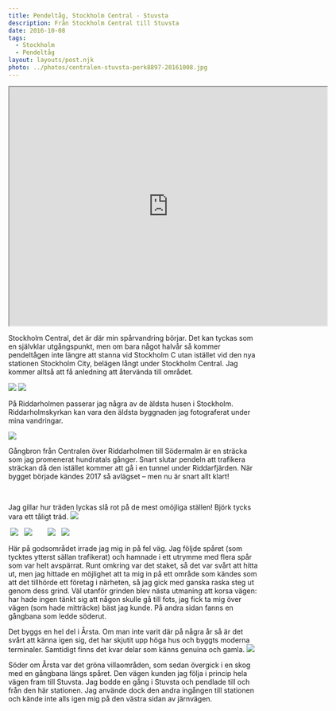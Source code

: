 ```yaml
---
title: Pendeltåg, Stockholm Central - Stuvsta
description: Från Stockholm Central till Stuvsta
date: 2016-10-08
tags:
  - Stockholm
  - Pendeltåg
layout: layouts/post.njk
photo: ../photos/centralen-stuvsta-perk8897-20161008.jpg
---
```

<iframe src="https://www.google.com/maps/d/embed?mid=1KR6vvSRirpj-HFxq53jilZScCYCm8aX-" width="640" height="480"></iframe>

Stockholm Central, det är där min spårvandring börjar. Det kan tyckas som en självklar utgångspunkt, men om bara något halvår så kommer pendeltågen inte längre att stanna vid Stockholm C utan istället vid den nya stationen Stockholm City, belägen långt under Stockholm Central. Jag kommer alltså att få anledning att återvända till området.

<img class="alignnone size-full wp-image-74" src="../photos/centralen-stuvsta-perk8817-20161008.jpg"/>

<img class="alignnone wp-image-75 size-full" src="../photos/centralen-stuvsta-perk8821-20161008.jpg"/>

På Riddarholmen passerar jag några av de äldsta husen i Stockholm. Riddarholmskyrkan kan vara den äldsta byggnaden jag fotograferat under mina vandringar.

<img class="wp-image-76 size-large aligncenter" src="../photos/centralen-stuvsta-perk8824-20161008.jpg" />

Gångbron från Centralen över Riddarholmen till Södermalm är en sträcka som jag promenerat hundratals gånger. Snart slutar pendeln att trafikera sträckan då den istället kommer att gå i en tunnel under Riddarfjärden. När bygget började kändes 2017 så avlägset – men nu är snart allt klart!

<img class="alignnone size-full wp-image-71" src="../photos/centralen-stuvsta-perk8827-20161008.jpg" alt=""/>

<img class="alignnone size-full wp-image-72" src="../photos/centralen-stuvsta-perk8831-20161008.jpg" alt=""/>

Jag gillar hur träden lyckas slå rot på de mest omöjliga ställen! Björk tycks vara ett tåligt träd.
<img class="wp-image-73 size-large aligncenter" src="../photos/centralen-stuvsta-perk8834-20161008.jpg" />

<img class="alignnone size-full wp-image-69" src="../photos/centralen-stuvsta-perk8835-20161008.jpg" alt=""/>
<img class="wp-image-70 size-large aligncenter" src="../photos/centralen-stuvsta-perk8839-20161008.jpg" />

<img class="alignnone size-full wp-image-68" src="../photos/centralen-stuvsta-perk8841-20161008.jpg" alt=""/>
<img class="alignnone size-full wp-image-67" src="../photos/centralen-stuvsta-perk8847-20161008.jpg" alt=""/>

<img class="breakout alignnone wp-image-66 size-full" src="../photos/centralen-stuvsta-perk8851-20161008.jpg"/>

<img class="alignnone size-full wp-image-65" src="../photos/centralen-stuvsta-perk8854-20161008.jpg" alt=""/>
<img class="alignnone size-full wp-image-64" src="../photos/centralen-stuvsta-perk8862-20161008.jpg" alt=""/>

<img class="alignnone size-full wp-image-62" src="../photos/centralen-stuvsta-perk8866-20161008.jpg" alt=""/>
<img class="alignnone size-full wp-image-63" src="../photos/centralen-stuvsta-perk8875-20161008.jpg" alt=""/>

<img class="alignnone size-full wp-image-61" src="../photos/centralen-stuvsta-perk8876-20161008.jpg" alt=""/>
<img class="alignnone size-full wp-image-60" src="../photos/centralen-stuvsta-perk8881-20161008.jpg" alt=""/>
<img class="alignnone size-full wp-image-59" src="../photos/centralen-stuvsta-perk8879-20161008.jpg" alt=""/>
<img class="wp-image-58 size-large aligncenter" src="../photos/centralen-stuvsta-perk8888-20161008.jpg" />
<img class="alignnone size-full wp-image-57" src="../photos/centralen-stuvsta-perk8893-20161008.jpg" alt=""/>
<img class="alignnone size-full wp-image-56" src="../photos/centralen-stuvsta-perk8896-20161008.jpg" alt=""/>
<img class="breakout alignnone wp-image-55 size-full" src="../photos/centralen-stuvsta-perk8897-20161008.jpg"/>

Här på godsområdet irrade jag mig in på fel väg. Jag följde spåret (som tycktes ytterst sällan trafikerat) och hamnade i ett utrymme med flera spår som var helt avspärrat. Runt omkring var det staket, så det var svårt att hitta ut, men jag hittade en möjlighet att ta mig in på ett område som kändes som att det tillhörde ett företag i närheten, så jag gick med ganska raska steg ut genom dess grind. Väl utanför grinden blev nästa utmaning att korsa vägen: har hade ingen tänkt sig att någon skulle gå till fots, jag fick ta mig över vägen (som hade mitträcke) bäst jag kunde. På andra sidan fanns en gångbana som ledde söderut.
<img class="alignnone size-full wp-image-54" src="../photos/centralen-stuvsta-perk8908-20161008.jpg" alt=""/>
<img class="alignnone size-full wp-image-53" src="../photos/centralen-stuvsta-perk8910-20161008.jpg" alt=""/>

Det byggs en hel del i Årsta. Om man inte varit där på några år så är det svårt att känna igen sig, det har skjutit upp höga hus och byggts moderna terminaler. Samtidigt finns det kvar delar som känns genuina och gamla.
<img class="wp-image-52 size-large aligncenter" src="../photos/centralen-stuvsta-perk8914-20161008.jpg" />
<img class="alignnone size-full wp-image-51" src="../photos/centralen-stuvsta-perk8921-20161008.jpg" alt=""/>

Söder om Årsta var det gröna villaområden, som sedan övergick i en skog med en gångbana längs spåret. Den vägen kunden jag följa i princip hela vägen fram till Stuvsta. Jag bodde en gång i Stuvsta och pendlade till och från den här stationen. Jag använde dock den andra ingången till stationen och kände inte alls igen mig på den västra sidan av järnvägen.
<img class="alignnone size-full wp-image-50" src="../photos/centralen-stuvsta-perk8924-20161008.jpg" alt=""/>
<img class="alignnone size-full wp-image-49" src="../photos/centralen-stuvsta-perk8928-20161008.jpg" alt=""/>
<img class="alignnone size-full wp-image-48" src="../photos/centralen-stuvsta-perk8935-20161008.jpg" alt=""/>